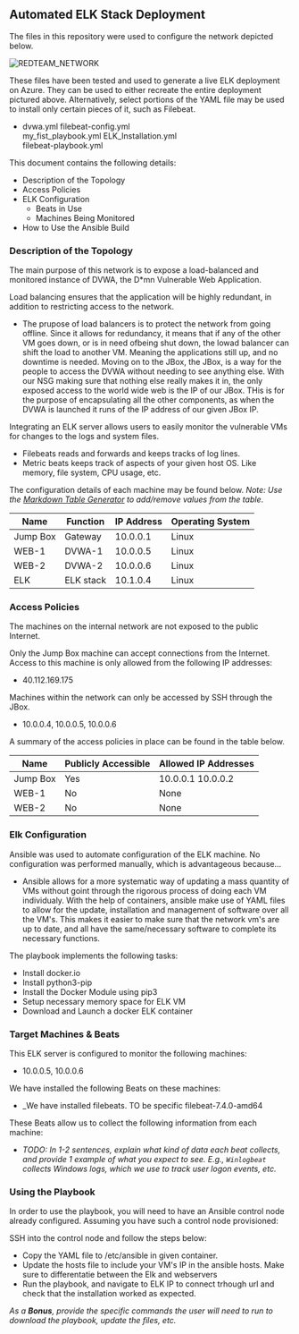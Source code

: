 ## Automated ELK Stack Deployment

The files in this repository were used to configure the network depicted below.

![REDTEAM_NETWORK](Redteam.png)

These files have been tested and used to generate a live ELK deployment on Azure. They can be used to either recreate the entire deployment pictured above. Alternatively, select portions of the YAML file may be used to install only certain pieces of it, such as Filebeat.

  - dvwa.yml
    filebeat-config.yml    
    my_fist_playbook.yml
    ELK_Installation.yml  
    filebeat-playbook.yml


This document contains the following details:
- Description of the Topology
- Access Policies
- ELK Configuration
  - Beats in Use
  - Machines Being Monitored
- How to Use the Ansible Build


### Description of the Topology

The main purpose of this network is to expose a load-balanced and monitored instance of DVWA, the D*mn Vulnerable Web Application.

Load balancing ensures that the application will be highly redundant, in addition to restricting access to the network.
- The prupose of load balancers is to protect the network from going offline. Since it allows for redundancy, it means that if any of the other VM goes down, or is in need ofbeing shut down, the lowad balancer can shift the load to another VM. Meaning the applications still up, and no downtime is needed. Moving on to the JBox, the JBox, is a way for the people to access the DVWA without needing to see anything else. With our NSG making sure that nothing else really makes it in, the only exposed access to the world wide web is the IP of our JBox. THis is for the purpose of encapsulating all the other components, as when the DVWA is launched it runs of the IP address of our given JBox IP. 


Integrating an ELK server allows users to easily monitor the vulnerable VMs for changes to the logs and system files.
- Filebeats reads and forwards and keeps tracks of log lines.
- Metric beats keeps track of aspects of your given host OS. Like memory, file system, CPU usage, etc.

The configuration details of each machine may be found below.
_Note: Use the [Markdown Table Generator](http://www.tablesgenerator.com/markdown_tables) to add/remove values from the table_.

| Name     | Function | IP Address | Operating System |
|----------|----------|------------|------------------|
| Jump Box | Gateway  | 10.0.0.1   | Linux            |
| WEB-1    | DVWA-1   | 10.0.0.5   | Linux            |
| WEB-2    | DVWA-2   | 10.0.0.6   | Linux            |
| ELK      |ELK stack | 10.1.0.4   | Linux            |

### Access Policies

The machines on the internal network are not exposed to the public Internet. 

Only the Jump Box machine can accept connections from the Internet. Access to this machine is only allowed from the following IP addresses:
- 40.112.169.175

Machines within the network can only be accessed by SSH through the JBox.
- 10.0.0.4, 10.0.0.5, 10.0.0.6

A summary of the access policies in place can be found in the table below.

| Name     | Publicly Accessible | Allowed IP Addresses |
|----------|---------------------|----------------------|
| Jump Box | Yes                 | 10.0.0.1 10.0.0.2    |
| WEB-1    | No                  | None                 |
| WEB-2    | No                  | None                 |

### Elk Configuration

Ansible was used to automate configuration of the ELK machine. No configuration was performed manually, which is advantageous because...
- Ansible allows for a more systematic way of updating a mass quantity of VMs without goint through the rigorous process of doing each VM individualy. With the help of containers, ansible make use of YAML files to allow for the update, installation and management of software over all the VM's. This makes it easier to make sure that the network vm's are up to date, and all have the same/necessary software to complete its necessary functions.

The playbook implements the following tasks:
- Install docker.io
- Install python3-pip
- Install the Docker Module using pip3
- Setup necessary memory space for ELK VM
- Download and Launch a docker ELK container


### Target Machines & Beats
This ELK server is configured to monitor the following machines:
- 10.0.0.5, 10.0.0.6

We have installed the following Beats on these machines:
- _We have installed filebeats. TO be specific filebeat-7.4.0-amd64

These Beats allow us to collect the following information from each machine:
- _TODO: In 1-2 sentences, explain what kind of data each beat collects, and provide 1 example of what you expect to see. E.g., `Winlogbeat` collects Windows logs, which we use to track user logon events, etc._

### Using the Playbook
In order to use the playbook, you will need to have an Ansible control node already configured. Assuming you have such a control node provisioned: 

SSH into the control node and follow the steps below:
- Copy the YAML file to /etc/ansible in given container.
- Update the hosts file to include your VM's IP in the ansible hosts. Make sure to differentatie between the Elk and webservers
- Run the playbook, and navigate to ELK IP to connect trhough url and check that the installation worked as expected.



_As a **Bonus**, provide the specific commands the user will need to run to download the playbook, update the files, etc._
